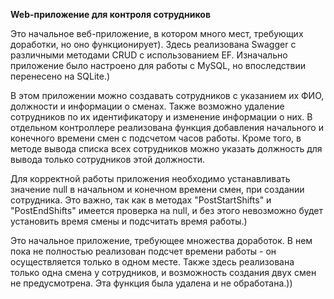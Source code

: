 **Web-приложение для контроля сотрудников**

Это начальное веб-приложение, в котором много мест, требующих доработки, но оно функционирует).
Здесь реализована Swagger с различными методами CRUD с использованием EF. Изначально приложение было настроено для работы с MySQL, но впоследствии перенесено на SQLite.)

В этом приложении можно создавать сотрудников с указанием их ФИО, должности и информации о сменах. Также возможно удаление сотрудников по их идентификатору и изменение информации о них. 
В отдельном контроллере реализована функция добавления начального и конечного времени смен с подсчетом часов работы. 
Кроме того, в методе вывода списка всех сотрудников можно указать должность для вывода только сотрудников этой должности.

Для корректной работы приложения необходимо устанавливать значение null в начальном и конечном времени смен, при создании сотрудника. 
Это важно, так как в методах "PostStartShifts" и "PostEndShifts" имеется проверка на null, и без этого невозможно будет установить время смены и подсчитать время работы.)

Это начальное приложение, требующее множества доработок. В нем пока не полностью реализован подсчет времени работы - он осуществляется только в одном месте. 
Также здесь реализована только одна смена у сотрудников, и возможность создания двух смен не предусмотрена. Эта функция была удалена и не обработана.))
